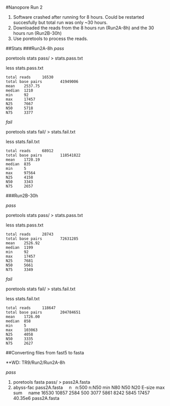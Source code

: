 #Nanopore Run 2
  
  1. Software crashed after running for 8 hours. Could be restarted succesfully but total run was only ~30 hours.
  2. Downloaded the reads from the 8 hours run (Run2A-8h) and the 30 hours run (Run2B-30h)
  3. Use poretools to process the reads.
  
##Stats
###Run2A-8h
*pass*

  poretools stats pass/ > stats.pass.txt
  
  less stats.pass.txt
    
    total reads     16530
    total base pairs        41949006
    mean    2537.75
    median  1210
    min     92
    max     17457
    N25     7667
    N50     5718
    N75     3377
    
*fail*

  poretools stats fail/ > stats.fail.txt
  
  less stats.fail.txt
  
    total reads     68912
    total base pairs        118541822
    mean    1720.19
    median  835
    min     5
    max     97564
    N25     4158
    N50     3343
    N75     2657

###Run2B-30h

*pass*

  poretools stats pass/ > stats.pass.txt
  
  less stats.pass.txt
  
    total reads     28743
    total base pairs        72631285
    mean    2526.92
    median  1199
    min     92
    max     17457
    N25     7681
    N50     5661
    N75     3349

*fail*

  poretools stats fail/ > stats.fail.txt
  
  less stats.fail.txt
    
    total reads     118647
    total base pairs        204784651
    mean    1726.00
    median  858
    min     5
    max     103063
    N25     4058
    N50     3335
    N75     2627

##Converting files from fast5 to fasta 

**WD: TR9/Run2/Run2A-8h

*pass*

1.  poretools fasta pass/ > pass2A.fasta
2.  abyss-fac pass2A.fasta
       n    n:500	n:N50	min	 N80 	N50	  N20	 E-size	 max	 sum	     name
      16530	10857	2584	500	3077	5861	8242	5845	17457	40.35e6	pass2A.fasta

